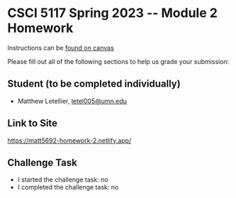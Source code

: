 # CSCI 5117 Spring 2023 -- Module 2 Homework


Instructions can be [found on canvas](https://canvas.umn.edu/courses/355584/pages/homework-2)

Please fill out all of the following sections to help us grade your submission:

## Student (to be completed individually)

* Matthew Letellier, letel005@umn.edu

## Link to Site

<https://matt5692-homework-2.netlify.app/>

## Challenge Task

* I started the challenge task: no
* I completed the challenge task: no


